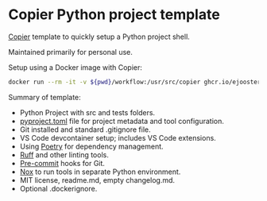 # Copier Python project template

[Copier][copier-url] template to quickly setup a Python project shell.

Maintained primarily for personal use.


Setup using a Docker image with Copier:
```sh
docker run --rm -it -v ${pwd}/workflow:/usr/src/copier ghcr.io/ejoosterop/docker-copier copier copy https://github.com/EJOOSTEROP/copier-python.git /usr/src/copier
```

Summary of template:
- Python Project with src and tests folders.
- [pyproject.toml][toml-url] file for project metadata and tool configuration.
- Git installed and standard .gitignore file.
- VS Code devcontainer setup; includes VS Code extensions.
- Using [Poetry][poetry-url] for dependency management.
- [Ruff][ruff-url] and other linting tools.
- [Pre-commit][precommit-url] hooks for Git.
- [Nox][nox-url] to run tools in separate Python environment.
- MIT license, readme.md, empty changelog.md.
- Optional .dockerignore.

[copier-url]: https://github.com/copier-org/copier
[nox-url]: https://nox.thea.codes/en/stable/
[poetry-url]: https://python-poetry.org/
[precommit-url]: https://pre-commit.com/
[ruff-url]: https://beta.ruff.rs/docs/
[toml-url]: https://peps.python.org/pep-0621/
[toml-spec-url]: https://packaging.python.org/en/latest/specifications/declaring-project-metadata/#declaring-project-metadata
